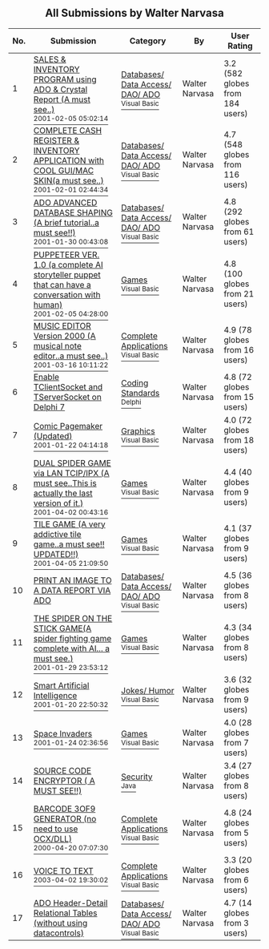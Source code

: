 ﻿<div align="center">

## All Submissions by Walter Narvasa

</div>

No.  | Submission | Category | By   | User Rating
---- | ---------- | -------- | ---- | -----------
1 | [SALES & INVENTORY PROGRAM using ADO & Crystal Report \(A must see\.\.\)<br /><sup>2001-02-05 05:02:14</sup>](https://github.com/Planet-Source-Code/walter-narvasa-sales-inventory-program-using-ado-crystal-report-a-must-see__1-15016) | [Databases/ Data Access/ DAO/ ADO<br /><sup>Visual Basic</sup>](../ByCategory/databases-data-access-dao-ado__1-6.md) | Walter Narvasa | 3.2 (582 globes from 184 users)
2 | [COMPLETE CASH REGISTER & INVENTORY APPLICATION with COOL GUI/MAC SKIN\(a must see\.\.\)<br /><sup>2001-02-01 02:44:34</sup>](https://github.com/Planet-Source-Code/walter-narvasa-complete-cash-register-inventory-application-with-cool-gui-mac-skin-a-must-__1-14890) | [Databases/ Data Access/ DAO/ ADO<br /><sup>Visual Basic</sup>](../ByCategory/databases-data-access-dao-ado__1-6.md) | Walter Narvasa | 4.7 (548 globes from 116 users)
3 | [ADO ADVANCED DATABASE SHAPING \(A brief tutorial\.\.a must see\!\!\)<br /><sup>2001-01-30 00:43:08</sup>](https://github.com/Planet-Source-Code/walter-narvasa-ado-advanced-database-shaping-a-brief-tutorial-a-must-see__1-14799) | [Databases/ Data Access/ DAO/ ADO<br /><sup>Visual Basic</sup>](../ByCategory/databases-data-access-dao-ado__1-6.md) | Walter Narvasa | 4.8 (292 globes from 61 users)
4 | [PUPPETEER VER\. 1\.0 \(a complete AI storyteller puppet that can have a conversation with human\)<br /><sup>2001-02-05 04:28:00</sup>](https://github.com/Planet-Source-Code/walter-narvasa-puppeteer-ver-1-0-a-complete-ai-storyteller-puppet-that-can-have-a-conversa__1-15014) | [Games<br /><sup>Visual Basic</sup>](../ByCategory/games__1-38.md) | Walter Narvasa | 4.8 (100 globes from 21 users)
5 | [MUSIC EDITOR Version 2000 \(A musical note editor\.\.a must see\.\.\)<br /><sup>2001-03-16 10:11:22</sup>](https://github.com/Planet-Source-Code/walter-narvasa-music-editor-version-2000-a-musical-note-editor-a-must-see__1-21680) | [Complete Applications<br /><sup>Visual Basic</sup>](../ByCategory/complete-applications__1-27.md) | Walter Narvasa | 4.9 (78 globes from 16 users)
6 | [Enable TClientSocket and TServerSocket on Delphi 7<br />](https://github.com/Planet-Source-Code/walter-narvasa-enable-tclientsocket-and-tserversocket-on-delphi-7__7-1068) | [Coding Standards<br /><sup>Delphi</sup>](../ByCategory/coding-standards__7-42.md) | Walter Narvasa | 4.8 (72 globes from 15 users)
7 | [Comic Pagemaker \(Updated\)<br /><sup>2001-01-22 04:14:18</sup>](https://github.com/Planet-Source-Code/walter-narvasa-comic-pagemaker-updated__1-14653) | [Graphics<br /><sup>Visual Basic</sup>](../ByCategory/graphics__1-46.md) | Walter Narvasa | 4.0 (72 globes from 18 users)
8 | [DUAL SPIDER GAME via LAN TCIP/IPX \(A must see\.\.This is actually the last version of it\.\)<br /><sup>2001-04-02 00:43:16</sup>](https://github.com/Planet-Source-Code/walter-narvasa-dual-spider-game-via-lan-tcip-ipx-a-must-see-this-is-actually-the-last-vers__1-22068) | [Games<br /><sup>Visual Basic</sup>](../ByCategory/games__1-38.md) | Walter Narvasa | 4.4 (40 globes from 9 users)
9 | [TILE GAME \(A very addictive tile game\.\.a must see\!\! UPDATED\!\!\)<br /><sup>2001-04-05 21:09:50</sup>](https://github.com/Planet-Source-Code/walter-narvasa-tile-game-a-very-addictive-tile-game-a-must-see-updated__1-22165) | [Games<br /><sup>Visual Basic</sup>](../ByCategory/games__1-38.md) | Walter Narvasa | 4.1 (37 globes from 9 users)
10 | [PRINT AN IMAGE TO A DATA REPORT VIA ADO<br />](https://github.com/Planet-Source-Code/walter-narvasa-print-an-image-to-a-data-report-via-ado__1-25992) | [Databases/ Data Access/ DAO/ ADO<br /><sup>Visual Basic</sup>](../ByCategory/databases-data-access-dao-ado__1-6.md) | Walter Narvasa | 4.5 (36 globes from 8 users)
11 | [THE SPIDER ON THE STICK GAME\(A spider fighting game complete with AI\.\.\. a must see\.\)<br /><sup>2001-01-29 23:53:12</sup>](https://github.com/Planet-Source-Code/walter-narvasa-the-spider-on-the-stick-game-a-spider-fighting-game-complete-with-ai-a-must__1-14797) | [Games<br /><sup>Visual Basic</sup>](../ByCategory/games__1-38.md) | Walter Narvasa | 4.3 (34 globes from 8 users)
12 | [Smart Artificial Intelligence<br /><sup>2001-01-20 22:50:32</sup>](https://github.com/Planet-Source-Code/walter-narvasa-smart-artificial-intelligence__1-14577) | [Jokes/ Humor<br /><sup>Visual Basic</sup>](../ByCategory/jokes-humor__1-40.md) | Walter Narvasa | 3.6 (32 globes from 9 users)
13 | [Space Invaders<br /><sup>2001-01-24 02:36:56</sup>](https://github.com/Planet-Source-Code/walter-narvasa-space-invaders__1-14651) | [Games<br /><sup>Visual Basic</sup>](../ByCategory/games__1-38.md) | Walter Narvasa | 4.0 (28 globes from 7 users)
14 | [SOURCE CODE ENCRYPTOR \( A MUST SEE\!\!\)<br />](https://github.com/Planet-Source-Code/walter-narvasa-source-code-encryptor-a-must-see__2-2202) | [Security<br /><sup>Java</sup>](../ByCategory/security__2-74.md) | Walter Narvasa | 3.4 (27 globes from 8 users)
15 | [BARCODE 3OF9 GENERATOR \(no need to use OCX/DLL\)<br /><sup>2000-04-20 07:07:30</sup>](https://github.com/Planet-Source-Code/walter-narvasa-barcode-3of9-generator-no-need-to-use-ocx-dll__1-7606) | [Complete Applications<br /><sup>Visual Basic</sup>](../ByCategory/complete-applications__1-27.md) | Walter Narvasa | 4.8 (24 globes from 5 users)
16 | [VOICE TO TEXT<br /><sup>2003-04-02 19:30:02</sup>](https://github.com/Planet-Source-Code/walter-narvasa-voice-to-text__1-44473) | [Complete Applications<br /><sup>Visual Basic</sup>](../ByCategory/complete-applications__1-27.md) | Walter Narvasa | 3.3 (20 globes from 6 users)
17 | [ADO Header\-Detail Relational Tables \(without using datacontrols\)<br />](https://github.com/Planet-Source-Code/walter-narvasa-ado-header-detail-relational-tables-without-using-datacontrols__1-8771) | [Databases/ Data Access/ DAO/ ADO<br /><sup>Visual Basic</sup>](../ByCategory/databases-data-access-dao-ado__1-6.md) | Walter Narvasa | 4.7 (14 globes from 3 users)
